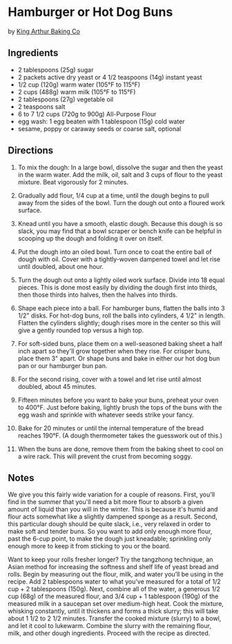 # Hamburger or Hot Dog Buns
by [King Arthur Baking Co](https://www.kingarthurbaking.com/recipes/hamburger-or-hot-dog-buns-recipe)

## Ingredients
* 2 tablespoons (25g) sugar
* 2 packets active dry yeast or 4 1/2 teaspoons (14g) instant yeast
* 1/2 cup (120g) warm water (105°F to 115°F)
* 2 cups (488g) warm milk (105°F to 115°F)
* 2 tablespoons (27g) vegetable oil
* 2 teaspoons salt
* 6 to 7 1/2 cups (720g to 900g) All-Purpose Flour 
* egg wash: 1 egg beaten with 1 tablespoon (15g) cold water
* sesame, poppy or caraway seeds or coarse salt, optional

## Directions
1. To mix the dough: In a large bowl, dissolve the sugar and then the yeast in the warm water. Add the milk, oil, salt and 3 cups of flour to the yeast mixture. Beat vigorously for 2 minutes.

2. Gradually add flour, 1/4 cup at a time, until the dough begins to pull away from the sides of the bowl. Turn the dough out onto a floured work surface.

3. Knead until you have a smooth, elastic dough. Because this dough is so slack, you may find that a bowl scraper or bench knife can be helpful in scooping up the dough and folding it over on itself.

4. Put the dough into an oiled bowl. Turn once to coat the entire ball of dough with oil. Cover with a tightly-woven dampened towel and let rise until doubled, about one hour.

5. Turn the dough out onto a lightly oiled work surface. Divide into 18 equal pieces. This is done most easily by dividing the dough first into thirds, then those thirds into halves, then the halves into thirds.

6. Shape each piece into a ball. For hamburger buns, flatten the balls into 3 1/2" disks. For hot-dog buns, roll the balls into cylinders, 4 1/2" in length. Flatten the cylinders slightly; dough rises more in the center so this will give a gently rounded top versus a high top.

7. For soft-sided buns, place them on a well-seasoned baking sheet a half inch apart so they'll grow together when they rise. For crisper buns, place them 3" apart. Or shape buns and bake in either our hot dog bun pan or our hamburger bun pan.

8. For the second rising, cover with a towel and let rise until almost doubled, about 45 minutes.

9. Fifteen minutes before you want to bake your buns, preheat your oven to 400°F. Just before baking, lightly brush the tops of the buns with the egg wash and sprinkle with whatever seeds strike your fancy.

10. Bake for 20 minutes or until the internal temperature of the bread reaches 190°F. (A dough thermometer takes the guesswork out of this.)

11. When the buns are done, remove them from the baking sheet to cool on a wire rack. This will prevent the crust from becoming soggy.

## Notes
We give you this fairly wide variation for a couple of reasons. First, you'll find in the summer that you'll need a bit more flour to absorb a given amount of liquid than you will in the winter. This is because it's humid and flour acts somewhat like a slightly dampened sponge as a result. Second, this particular dough should be quite slack, i.e., very relaxed in order to make soft and tender buns. So you want to add only enough more flour, past the 6-cup point, to make the dough just kneadable; sprinkling only enough more to keep it from sticking to you or the board. 

Want to keep your rolls fresher longer? Try the tangzhong technique, an Asian method for increasing the softness and shelf life of yeast bread and rolls. Begin by measuring out the flour, milk, and water you’ll be using in the recipe. Add 2 tablespoons water to what you’ve measured for a total of 1/2 cup + 2 tablespoons (150g). Next, combine all of the water, a generous 1/2 cup (68g) of the measured flour, and 3/4 cup + 1 tablespoon (190g) of the measured milk in a saucepan set over medium-high heat. Cook the mixture, whisking constantly, until it thickens and forms a thick slurry; this will take about 1 1/2 to 2 1/2 minutes. Transfer the cooked mixture (slurry) to a bowl, and let it cool to lukewarm. Combine the slurry with the remaining flour, milk, and other dough ingredients. Proceed with the recipe as directed. 